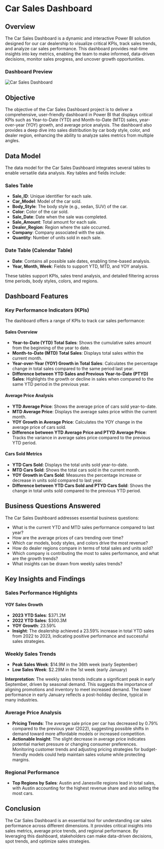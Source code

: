 # Car Sales Dashboard

## Overview
The Car Sales Dashboard is a dynamic and interactive Power BI solution designed for our car dealership to visualize critical KPIs, track sales trends, and analyze car sales performance. 
This dashboard provides real-time insights into key metrics, enabling the team to make informed, data-driven decisions, monitor sales progress, and uncover growth opportunities.

### Dashboard Preview
![Car Sales Dashboard](images/dashboard.png)

## Objective
The objective of the Car Sales Dashboard project is to deliver a comprehensive, user-friendly dashboard in Power BI that displays critical KPIs such as Year-to-Date (YTD) and Month-to-Date (MTD) sales, year-over-year (YOY) growth, and average price analysis. 
The dashboard also provides a deep dive into sales distribution by car body style, color, and dealer region, enhancing the ability to analyze sales metrics from multiple angles.

## Data Model
The data model for the Car Sales Dashboard integrates several tables to enable versatile data analysis. Key tables and fields include:

### Sales Table
- **Sale_ID**: Unique identifier for each sale.
- **Car_Model**: Model of the car sold.
- **Body_Style**: The body style (e.g., sedan, SUV) of the car.
- **Color**: Color of the car sold.
- **Sale_Date**: Date when the sale was completed.
- **Sale_Amount**: Total amount for each sale.
- **Dealer_Region**: Region where the sale occurred.
- **Company**: Company associated with the sale.
- **Quantity**: Number of units sold in each sale.

### Date Table (Calendar Table)
- **Date**: Contains all possible sale dates, enabling time-based analysis.
- **Year, Month, Week**: Fields to support YTD, MTD, and YOY analysis.

These tables support KPIs, sales trend analysis, and detailed filtering across time periods, body styles, colors, and regions.

## Dashboard Features
### Key Performance Indicators (KPIs)
The dashboard offers a range of KPIs to track car sales performance:

#### Sales Overview
- **Year-to-Date (YTD) Total Sales**: Shows the cumulative sales amount from the beginning of the year to date.
- **Month-to-Date (MTD) Total Sales**: Displays total sales within the current month.
- **Year-over-Year (YOY) Growth in Total Sales**: Calculates the percentage change in total sales compared to the same period last year.
- **Difference between YTD Sales and Previous Year-to-Date (PTYD) Sales**: Highlights the growth or decline in sales when compared to the same YTD period in the previous year.

#### Average Price Analysis
- **YTD Average Price**: Shows the average price of cars sold year-to-date.
- **MTD Average Price**: Displays the average sales price within the current month.
- **YOY Growth in Average Price**: Calculates the YOY change in the average price of cars sold.
- **Difference between YTD Average Price and PTYD Average Price**: Tracks the variance in average sales price compared to the previous YTD period.

#### Cars Sold Metrics
- **YTD Cars Sold**: Displays the total units sold year-to-date.
- **MTD Cars Sold**: Shows the total cars sold in the current month.
- **YOY Growth in Cars Sold**: Measures the percentage increase or decrease in units sold compared to last year.
- **Difference between YTD Cars Sold and PTYD Cars Sold**: Shows the change in total units sold compared to the previous YTD period.

## Business Questions Answered
The Car Sales Dashboard addresses essential business questions:
- What is the current YTD and MTD sales performance compared to last year?
- How are the average prices of cars trending over time?
- Which car models, body styles, and colors drive the most revenue?
- How do dealer regions compare in terms of total sales and units sold?
- Which company is contributing the most to sales performance, and what are the growth trends?
- What insights can be drawn from weekly sales trends?

## Key Insights and Findings

### Sales Performance Highlights
#### YOY Sales Growth
- **2023 YTD Sales**: $371.2M
- **2022 YTD Sales**: $300.3M
- **YOY Growth**: 23.59%
- **Insight**: The dealership achieved a 23.59% increase in total YTD sales from 2022 to 2023, indicating positive performance and successful sales strategies.

### Weekly Sales Trends
- **Peak Sales Week**: $14.9M in the 36th week (early September)
- **Low Sales Week**: $2.29M in the 1st week (early January)

**Interpretation**: The weekly sales trends indicate a significant peak in early September, driven by seasonal demand. This suggests the importance of aligning promotions and inventory to meet increased demand. The lower performance in early January reflects a post-holiday decline, typical in many industries.

### Average Price Analysis
- **Pricing Trends**: The average sale price per car has decreased by 0.79% compared to the previous year (2022), suggesting possible shifts in demand toward more affordable models or increased competition.
- **Actionable Insight**: The slight decrease in average price indicates potential market pressure or changing consumer preferences. Monitoring customer trends and adjusting pricing strategies for budget-friendly models could help maintain sales volume while protecting margins.

### Regional Performance
- **Top Regions by Sales**: Austin and Janesville regions lead in total sales, with Austin accounting for the highest revenue share and also selling the most cars.

## Conclusion
The Car Sales Dashboard is an essential tool for understanding car sales performance across different dimensions. It provides critical insights into sales metrics, average price trends, and regional performance. By leveraging this dashboard, stakeholders can make data-driven decisions, spot trends, and optimize sales strategies.
